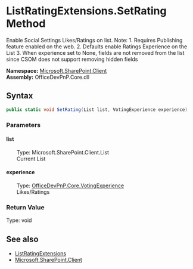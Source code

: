 # ListRatingExtensions.SetRating Method  
 Enable Social Settings Likes/Ratings on list. Note: 1. Requires Publishing feature enabled on the web. 2. Defaults enable Ratings Experience on the List 3. When experience set to None, fields are not removed from the list since CSOM does not support removing hidden fields   

**Namespace:** [Microsoft.SharePoint.Client](Microsoft.SharePoint.Client.md)  
**Assembly:** OfficeDevPnP.Core.dll  
## Syntax
```C#
public static void SetRating(List list, VotingExperience experience)
```
### Parameters
#### list  
&emsp;&emsp;Type: Microsoft.SharePoint.Client.List  
&emsp;&emsp;Current List  

  

#### experience  
&emsp;&emsp;Type: [OfficeDevPnP.Core.VotingExperience](OfficeDevPnP.Core.VotingExperience.md)  
&emsp;&emsp;Likes/Ratings  

  

### Return Value
Type: void  

## See also
- [ListRatingExtensions](Microsoft.SharePoint.Client.ListRatingExtensions.md) 
- [Microsoft.SharePoint.Client](Microsoft.SharePoint.Client.md) 
